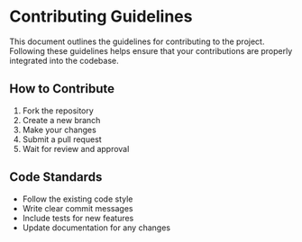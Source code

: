 # Contributing Guidelines

This document outlines the guidelines for contributing to the project. Following these guidelines helps ensure that your contributions are properly integrated into the codebase.

## How to Contribute

1. Fork the repository
2. Create a new branch
3. Make your changes
4. Submit a pull request
5. Wait for review and approval

## Code Standards

- Follow the existing code style
- Write clear commit messages
- Include tests for new features
- Update documentation for any changes